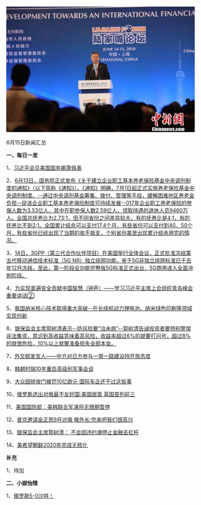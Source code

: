 ![06_06](.\06_15.jpg)

6月15日新闻汇总

**一、每日一发**

1、[习近平会见美国国务卿蓬佩奥](http://paper.people.com.cn/rmrb/html/2018-06/15/nw.D110000renmrb_20180615_4-01.htm)

2、[6月13日，国务院正式发布《关于建立企业职工基本养老保险基金中央调剂制度的通知》（以下简称《通知》）。《通知》明确，7月1日起正式实施养老保险基金中央调剂制度。--通过中央调剂基金筹集、拨付、管理等手段，缓解困难地区养老金负担--促进企业职工基本养老保险制度可持续发展--017年企业职工养老保险的参保人数为3.53亿人，其中在职参保人数2.59亿人，领取待遇的退休人员9460万人。全国总抚养比为2.73∶1，但不同省份之间差异较大，有的抚养比是4∶1，有的抚养比不到2∶1。全国累计结余可以支付17.4个月，有些省份可以支付到40、50个月，有些省份已经出现了当期的收不抵支，个别省份甚至出现累计结余用完的情况。](http://paper.people.com.cn/rmrb/html/2018-06/15/nw.D110000renmrb_20180615_2-02.htm)

3、[14日，3GPP（第三代合作伙伴项目）在美国举行全体会议，正式批准冻结第五代移动通信技术标准（5G NR）独立组网功能。鉴于5G非独立组网标准已于去年12月冻结，至此，第一阶段全功能完整版5G标准正式出台，5G商用进入全面冲刺阶段。](http://paper.people.com.cn/rmrb/html/2018-06/15/nw.D110000renmrb_20180615_5-02.htm)

4、[为实现普遍安全贡献中国智慧（钟声）——学习习近平主席上合组织青岛峰会重要讲话②](http://paper.people.com.cn/rmrb/html/2018-06/15/nw.D110000renmrb_20180615_2-03.htm)

5、[我国纳米核心技术取得重大突破--在长续航动力锂电池、纳米绿色印刷等领域实现创新](http://paper.people.com.cn/rmrb/html/2018-06/15/nw.D110000renmrb_20180615_2-09.htm)

6、[银保监会主席郭树清表示--防风险要“治未病”--郭树清告诫投资者要特别警惕非法集资，意识到高收益意味着高风险，收益率超过6%的就要打问号，超过8%的就很危险，10%以上就要准备损失全部本金。](http://paper.people.com.cn/rmrb/html/2018-06/15/nw.D110000renmrb_20180615_5-10.htm)

7、[外交部发言人——中方对日方参与一带一路建设持开放态度](http://paper.people.com.cn/rmrb/html/2018-06/15/nw.D110000renmrb_20180615_3-21.htm)

8、[韩朝时隔10年重启高级别军事会谈](http://paper.people.com.cn/rmrb/html/2018-06/15/nw.D110000renmrb_20180615_8-21.htm)

9、[大众因排放门被罚10亿欧元 国际车企还干过这些事](http://news.163.com/18/0615/07/DKAVQJH60001899N.html)

10、[俄罗斯选出对俄最不友好国:美国居首 英国首列前三](http://news.163.com/18/0615/00/DKA6IBHA00018AOQ.html)

11、[美国国防部：美韩联合军演将无限期暂停](http://news.163.com/18/0614/21/DK9TO2MG0001899O.html)

12、[普京邀请金正恩9月访俄 俄外长:您来吧我们很高兴](http://news.163.com/18/0614/21/DK9R09050001875O.html)

13、[银保监会主席郭树清： 不会因违约潮停止金融去杠杆](http://www.zaobao.com/finance/china/story20180615-867430)

14、[美希望朝鲜2020年完成无核化](http://www.zaobao.com/news/world/story20180615-867344)



**补充**

1、待加



**二、小娱怡情**

1、[俄罗斯5-0沙特！](http://travel.people.com.cn/GB/n1/2018/0615/c41570-30060582.html)